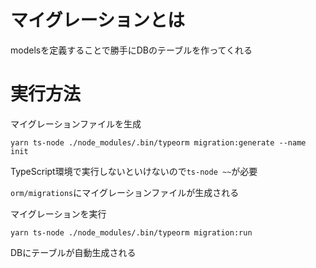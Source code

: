 # マイグレーションとは

modelsを定義することで勝手にDBのテーブルを作ってくれる

# 実行方法

マイグレーションファイルを生成

`yarn ts-node ./node_modules/.bin/typeorm migration:generate --name init`

TypeScript環境で実行しないといけないので`ts-node ~~`が必要

`orm/migrations`にマイグレーションファイルが生成される

マイグレーションを実行

`yarn ts-node ./node_modules/.bin/typeorm migration:run`

DBにテーブルが自動生成される
